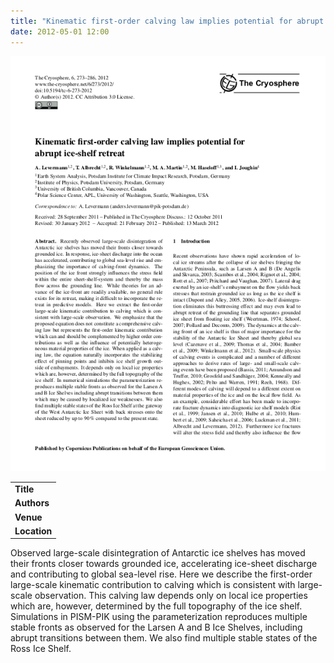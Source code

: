```yaml
---
title: "Kinematic first-order calving law implies potential for abrupt ice-shelf retreat"
date: 2012-05-01 12:00
---
```


![](/img/applications/levermannetal2012.png)


||
|-
| **Title** | [Kinematic first-order calving law implies potential for abrupt ice-shelf retreat](http://www.the-cryosphere.net/6/273/2012/tc-6-273-2012.pdf) |
| **Authors** |  [Anders Levermann and others](http://www.pik-potsdam.de/~anders/)  |
| **Venue** | [The Cryosphere](http://www.the-cryosphere.net/6/273/2012/tc-6-273-2012.html) |
| **Location** | Antarctic ice shelves |

Observed large-scale disintegration of Antarctic ice shelves has moved their fronts closer towards grounded ice, accelerating ice-sheet discharge and contributing to global sea-level rise. Here we describe the first-order large-scale kinematic contribution to calving which is consistent with large-scale observation. This calving law depends only on local ice properties which are, however, determined by the full topography of the ice shelf. Simulations in PISM-PIK using the parameterization reproduces multiple stable fronts as observed for the Larsen A and B Ice Shelves, including abrupt transitions between them. We also find multiple stable states of the Ross Ice Shelf.


